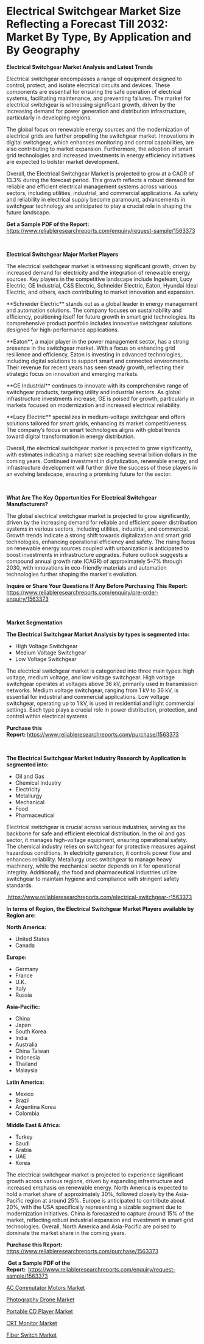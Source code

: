 <p><h1>Electrical Switchgear Market Size Reflecting a Forecast Till 2032: Market By Type, By Application and By Geography</h1></p><p><strong>Electrical Switchgear Market Analysis and Latest Trends</strong></p>
<p><p>Electrical switchgear encompasses a range of equipment designed to control, protect, and isolate electrical circuits and devices. These components are essential for ensuring the safe operation of electrical systems, facilitating maintenance, and preventing failures. The market for electrical switchgear is witnessing significant growth, driven by the increasing demand for power generation and distribution infrastructure, particularly in developing regions.</p><p>The global focus on renewable energy sources and the modernization of electrical grids are further propelling the switchgear market. Innovations in digital switchgear, which enhances monitoring and control capabilities, are also contributing to market expansion. Furthermore, the adoption of smart grid technologies and increased investments in energy efficiency initiatives are expected to bolster market development.</p><p>Overall, the Electrical Switchgear Market is projected to grow at a CAGR of 13.3% during the forecast period. This growth reflects a robust demand for reliable and efficient electrical management systems across various sectors, including utilities, industrial, and commercial applications. As safety and reliability in electrical supply become paramount, advancements in switchgear technology are anticipated to play a crucial role in shaping the future landscape.</p></p>
<p><strong>Get a Sample PDF of the Report:&nbsp;</strong> <a href="https://www.reliableresearchreports.com/enquiry/request-sample/1563373?utm_campaign=34&utm_medium=2&utm_source=Github&utm_content=ia&utm_term=11022025&utm_id=electrical-switchgear">https://www.reliableresearchreports.com/enquiry/request-sample/1563373</a></p>
<p>&nbsp;</p>
<p><strong>Electrical Switchgear Major Market Players</strong></p>
<p><p>The electrical switchgear market is witnessing significant growth, driven by increased demand for electricity and the integration of renewable energy sources. Key players in the competitive landscape include Ingeteam, Lucy Electric, GE Industrial, C&S Electric, Schneider Electric, Eaton, Hyundai Ideal Electric, and others, each contributing to market innovation and expansion.</p><p>**Schneider Electric** stands out as a global leader in energy management and automation solutions. The company focuses on sustainability and efficiency, positioning itself for future growth in smart grid technologies. Its comprehensive product portfolio includes innovative switchgear solutions designed for high-performance applications. </p><p>**Eaton**, a major player in the power management sector, has a strong presence in the switchgear market. With a focus on enhancing grid resilience and efficiency, Eaton is investing in advanced technologies, including digital solutions to support smart and connected environments. Their revenue for recent years has seen steady growth, reflecting their strategic focus on innovation and emerging markets.</p><p>**GE Industrial** continues to innovate with its comprehensive range of switchgear products, targeting utility and industrial sectors. As global infrastructure investments increase, GE is poised for growth, particularly in markets focused on modernization and increased electrical reliability.</p><p>**Lucy Electric** specializes in medium-voltage switchgear and offers solutions tailored for smart grids, enhancing its market competitiveness. The company’s focus on smart technologies aligns with global trends toward digital transformation in energy distribution.</p><p>Overall, the electrical switchgear market is projected to grow significantly, with estimates indicating a market size reaching several billion dollars in the coming years. Continued investment in digitalization, renewable energy, and infrastructure development will further drive the success of these players in an evolving landscape, ensuring a promising future for the sector.</p></p>
<p>&nbsp;</p>
<p><strong>What Are The Key Opportunities For Electrical Switchgear Manufacturers?</strong></p>
<p><p>The global electrical switchgear market is projected to grow significantly, driven by the increasing demand for reliable and efficient power distribution systems in various sectors, including utilities, industrial, and commercial. Growth trends indicate a strong shift towards digitalization and smart grid technologies, enhancing operational efficiency and safety. The rising focus on renewable energy sources coupled with urbanization is anticipated to boost investments in infrastructure upgrades. Future outlook suggests a compound annual growth rate (CAGR) of approximately 5–7% through 2030, with innovations in eco-friendly materials and automation technologies further shaping the market's evolution.</p></p>
<p><strong>Inquire or Share Your Questions If Any Before Purchasing This Report:</strong> <a href="https://www.reliableresearchreports.com/enquiry/pre-order-enquiry/1563373?utm_campaign=34&utm_medium=2&utm_source=Github&utm_content=ia&utm_term=11022025&utm_id=electrical-switchgear">https://www.reliableresearchreports.com/enquiry/pre-order-enquiry/1563373</a></p>
<p>&nbsp;</p>
<p><strong>Market Segmentation</strong></p>
<p><strong>The Electrical Switchgear Market Analysis by types is segmented into:</strong></p>
<p><ul><li>High Voltage Switchgear</li><li>Medium Voltage Switchgear</li><li>Low Voltage Switchgear</li></ul></p>
<p><p>The electrical switchgear market is categorized into three main types: high voltage, medium voltage, and low voltage switchgear. High voltage switchgear operates at voltages above 36 kV, primarily used in transmission networks. Medium voltage switchgear, ranging from 1 kV to 36 kV, is essential for industrial and commercial applications. Low voltage switchgear, operating up to 1 kV, is used in residential and light commercial settings. Each type plays a crucial role in power distribution, protection, and control within electrical systems.</p></p>
<p><strong>Purchase this Report:&nbsp;</strong><a href="https://www.reliableresearchreports.com/purchase/1563373?utm_campaign=34&utm_medium=2&utm_source=Github&utm_content=ia&utm_term=11022025&utm_id=electrical-switchgear">https://www.reliableresearchreports.com/purchase/1563373</a></p>
<p>&nbsp;</p>
<p><strong>The Electrical Switchgear Market Industry Research by Application is segmented into:</strong></p>
<p><ul><li>Oil and Gas</li><li>Chemical Industry</li><li>Electricity</li><li>Metallurgy</li><li>Mechanical</li><li>Food</li><li>Pharmaceutical</li></ul></p>
<p><p>Electrical switchgear is crucial across various industries, serving as the backbone for safe and efficient electrical distribution. In the oil and gas sector, it manages high-voltage equipment, ensuring operational safety. The chemical industry relies on switchgear for protective measures against hazardous conditions. In electricity generation, it controls power flow and enhances reliability. Metallurgy uses switchgear to manage heavy machinery, while the mechanical sector depends on it for operational integrity. Additionally, the food and pharmaceutical industries utilize switchgear to maintain hygiene and compliance with stringent safety standards.</p></p>
<p><a href="https://www.reliableresearchreports.com/electrical-switchgear-r1563373?utm_campaign=34&utm_medium=2&utm_source=Github&utm_content=ia&utm_term=11022025&utm_id=electrical-switchgear">&nbsp;https://www.reliableresearchreports.com/electrical-switchgear-r1563373</a></p>
<p><strong>In terms of Region, the Electrical Switchgear Market Players available by Region are:</strong></p>
<p>
    <p> <strong> North America: </strong>
        <ul>
            <li>United States</li>
            <li>Canada</li>
        </ul>
        </p> 
    <p> <strong> Europe: </strong>
        <ul>
            <li>Germany</li>
            <li>France</li>
            <li>U.K.</li>
            <li>Italy</li>
            <li>Russia</li>
        </ul>
        </p> 
    <p> <strong> Asia-Pacific: </strong>
        <ul>
            <li>China</li>
            <li>Japan</li>
            <li>South Korea</li>
            <li>India</li>
            <li>Australia</li>
            <li>China Taiwan</li>
            <li>Indonesia</li>
            <li>Thailand</li>
            <li>Malaysia</li>
        </ul>
        </p> 
    <p> <strong> Latin America: </strong>
        <ul>
            <li>Mexico</li>
            <li>Brazil</li>
            <li>Argentina Korea</li>
            <li>Colombia</li>
        </ul>
        </p> 
    <p> <strong> Middle East & Africa: </strong>
        <ul>
            <li>Turkey</li>
            <li>Saudi</li>
            <li>Arabia</li>
            <li>UAE</li>
            <li>Korea</li>
        </ul>
    </p>
    </p>
<p><p>The electrical switchgear market is projected to experience significant growth across various regions, driven by expanding infrastructure and increased emphasis on renewable energy. North America is expected to hold a market share of approximately 30%, followed closely by the Asia-Pacific region at around 25%. Europe is anticipated to contribute about 20%, with the USA specifically representing a sizable segment due to modernization initiatives. China is forecasted to capture around 15% of the market, reflecting robust industrial expansion and investment in smart grid technologies. Overall, North America and Asia-Pacific are poised to dominate the market share in the coming years.</p></p>
<p><strong>Purchase this Report: </strong><a href="https://www.reliableresearchreports.com/purchase/1563373?utm_campaign=34&utm_medium=2&utm_source=Github&utm_content=ia&utm_term=11022025&utm_id=electrical-switchgear">https://www.reliableresearchreports.com/purchase/1563373</a></p>
<p>&nbsp;<strong>Get a Sample PDF of the Report:&nbsp;&nbsp;</strong><a href="https://www.reliableresearchreports.com/enquiry/request-sample/1563373?utm_campaign=34&utm_medium=2&utm_source=Github&utm_content=ia&utm_term=11022025&utm_id=electrical-switchgear">https://www.reliableresearchreports.com/enquiry/request-sample/1563373</a></p>
<p><strong></strong></p>
<p><p><a href="https://github.com/ElviraLeka1962/Market-Research-Report-List-1/blob/main/ac-commutator-motors-market.md?utm_campaign=34&utm_medium=2&utm_source=Github&utm_content=ia&utm_term=11022025&utm_id=electrical-switchgear">AC Commutator Motors Market</a></p><p><a href="https://github.com/nathaliehurles7142/Market-Research-Report-List-1/blob/main/photography-drone-market.md?utm_campaign=34&utm_medium=2&utm_source=Github&utm_content=ia&utm_term=11022025&utm_id=electrical-switchgear">Photography Drone Market</a></p><p><a href="https://github.com/rosalinebhakta48/Market-Research-Report-List-1/blob/main/portable-cd-player-market.md?utm_campaign=34&utm_medium=2&utm_source=Github&utm_content=ia&utm_term=11022025&utm_id=electrical-switchgear">Portable CD Player Market</a></p><p><a href="https://github.com/chongseney974/Market-Research-Report-List-1/blob/main/crt-monitor-market.md?utm_campaign=34&utm_medium=2&utm_source=Github&utm_content=ia&utm_term=11022025&utm_id=electrical-switchgear">CRT Monitor Market</a></p><p><a href="https://github.com/darenph8er/Market-Research-Report-List-1/blob/main/fiber-switch-market.md?utm_campaign=34&utm_medium=2&utm_source=Github&utm_content=ia&utm_term=11022025&utm_id=electrical-switchgear">Fiber Switch Market</a></p></p>